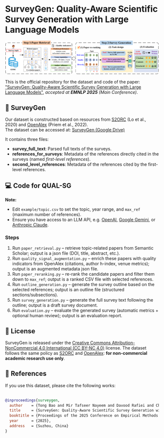 # SurveyGen: Quality-Aware Scientific Survey Generation with Large Language Models

![SurveyGen Overview](./Code/SurveyGen.png)

This is the official repository for the dataset and code of the paper:  ["SurveyGen: Quality-Aware Scientific Survey Generation with Large Language Models"](https://arxiv.org/abs/2508.17647),  *accepted at **EMNLP 2025** (Main Conference)*.


## 📂 SurveyGen

Our dataset is constructed based on resources from [S2ORC](https://allenai.org/data/s2orc) (Lo et al., 2020) and [OpenAlex](https://openalex.org/) (Priem et al., 2022).  
The dataset can be accessed at:  [SurveyGen (Google Drive)](https://drive.google.com/drive/folders/1ky6FAd2rs9XPjmOrTMScPbPu_tBv4veh?usp=sharing)  

It contains three files:  

- **survey_full_text**: Parsed full texts of the surveys.  
- **references_for_surveys**: Metadata of the references directly cited in the surveys (named *first-level references*). 
- **second_level_references**: Metadata of the references cited by the first-level references.  

## 💻 Code for QUAL-SG

**Note:**  
- Edit `example/topic.csv` to set the topic, year range, and `max_ref` (maximum number of references).  
- Ensure you have access to an LLM API, e.g. [OpenAI](https://platform.openai.com/), [Google Gemini](https://ai.google/discover/gemini/), or [Anthropic Claude](https://www.anthropic.com/claude).  

### Steps
1. Run `paper_retrieval.py` – retrieve topic-related papers from Semantic Scholar; output is a json file (DOI, title, abstract, etc.).  
2. Run `quality_signal_augmentation.py` – enrich these papers with quality indicators from OpenAlex (citations, author h-index, venue metrics); output is an augmented metadata json file. 
3. Run `paper_reranking.py` – re-rank the candidate papers and filter them down to `max_ref`; output is a ranked CSV file with selected references.  
4. Run `outline_generation.py` – generate the survey outline based on the selected references; output is an outline file (structured sections/subsections).  
5. Run `survey_generation.py` – generate the full survey text following the outline; output is a draft survey document.  
6. Run `evaluation.py` – evaluate the generated survey (automatic metrics + optional human review); output is an evaluation report.  

## 📜 License

SurveyGen is released under the [Creative Commons Attribution-NonCommercial 4.0 International (CC BY-NC 4.0)](https://creativecommons.org/licenses/by-nc/4.0/legalcode) license.  The dataset follows the same policy as [S2ORC](https://allenai.org/data/s2orc) and [OpenAlex](https://openalex.org/): **for non-commercial academic research use only**.


## 📖 References

If you use this dataset, please cite the following works:

```bibtex

@inproceedings{surveygen,
  author    = {Tong Bao and Mir Tafseer Nayeem and Davood Rafiei and Chengzhi Zhang},
  title     = {SurveyGen: Quality-Aware Scientific Survey Generation with Large Language Models},
  booktitle = {Proceedings of the 2025 Conference on Empirical Methods in Natural Language Processing (EMNLP)},
  year      = {2025},
  address   = {Suzhou, China}
}
